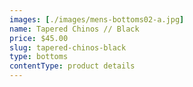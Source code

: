 ```yaml
---
images: [./images/mens-bottoms02-a.jpg]
name: Tapered Chinos // Black
price: $45.00
slug: tapered-chinos-black
type: bottoms
contentType: product details
---
```

